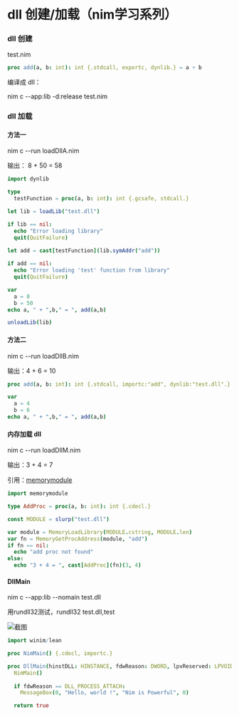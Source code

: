 # dll 创建/加载（nim学习系列）

### dll 创建

test.nim

``` test.nim
proc add(a, b: int): int {.stdcall, exportc, dynlib.} = a + b
```

 编译成 dll：  

nim c --app:lib -d:release test.nim

### dll 加载

#### 方法一

nim c --run loadDllA.nim

输出：  8 + 50 = 58

``` loadDllA.nim
import dynlib

type
  testFunction = proc(a, b: int): int {.gcsafe, stdcall.}

let lib = loadLib("test.dll")

if lib == nil:
  echo "Error loading library"
  quit(QuitFailure)
  
let add = cast[testFunction](lib.symAddr("add"))  

if add == nil:
  echo "Error loading 'test' function from library"
  quit(QuitFailure)

var
  a = 8
  b = 50  
echo a, " + ",b," = ", add(a,b)

unloadLib(lib)
```

#### 方法二

nim c --run loadDllB.nim  

输出：4 + 6 = 10  

``` loadDllB.nim
proc add(a, b: int): int {.stdcall, importc:"add", dynlib:"test.dll".}

var
  a = 4
  b = 6  
echo a, " + ",b," = ", add(a,b)
```

#### 内存加载 dll

nim c --run loadDllM.nim

输出：3 + 4 = 7

引用：[memorymodule](https://github.com/ba0f3/mm.nim) 

``` loadDllB.nim
import memorymodule

type AddProc = proc(a, b: int): int {.cdecl.}

const MODULE = slurp("test.dll")

var module = MemoryLoadLibrary(MODULE.cstring, MODULE.len)
var fn = MemoryGetProcAddress(module, "add")
if fn == nil:
  echo "add proc not found"
else:
  echo "3 + 4 = ", cast[AddProc](fn)(3, 4)
```

#### DllMain

nim c --app:lib --nomain test.dll

用rundll32测试，rundll32 test.dll,test

![截图](https://files-cdn.cnblogs.com/files/StudyCat/dll1.bmp)

``` test.nim
import winim/lean

proc NimMain() {.cdecl, importc.}

proc DllMain(hinstDLL: HINSTANCE, fdwReason: DWORD, lpvReserved: LPVOID) : BOOL {.stdcall, exportc, dynlib.} =
  NimMain()
  
  if fdwReason == DLL_PROCESS_ATTACH:
    MessageBox(0, "Hello, world !", "Nim is Powerful", 0)

  return true
```

